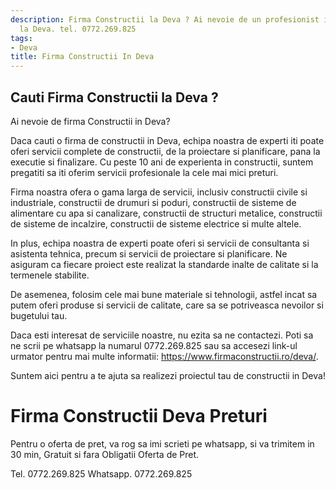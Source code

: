```yaml
---
description: Firma Constructii la Deva ? Ai nevoie de un profesionist in Firma Constructii
  la Deva. tel. 0772.269.825
tags:
- Deva
title: Firma Constructii In Deva
---
```



## Cauti Firma Constructii la Deva ?

Ai nevoie de firma Constructii in Deva?

Daca cauti o firma de constructii in Deva, echipa noastra de experti iti poate oferi servicii complete de constructii, de la proiectare si planificare, pana la executie si finalizare. Cu peste 10 ani de experienta in constructii, suntem pregatiti sa iti oferim servicii profesionale la cele mai mici preturi.

Firma noastra ofera o gama larga de servicii, inclusiv constructii civile si industriale, constructii de drumuri si poduri, constructii de sisteme de alimentare cu apa si canalizare, constructii de structuri metalice, constructii de sisteme de incalzire, constructii de sisteme electrice si multe altele.

In plus, echipa noastra de experti poate oferi si servicii de consultanta si asistenta tehnica, precum si servicii de proiectare si planificare. Ne asiguram ca fiecare proiect este realizat la standarde inalte de calitate si la termenele stabilite.

De asemenea, folosim cele mai bune materiale si tehnologii, astfel incat sa putem oferi produse si servicii de calitate, care sa se potriveasca nevoilor si bugetului tau.

Daca esti interesat de serviciile noastre, nu ezita sa ne contactezi. Poti sa ne scrii pe whatsapp la numarul 0772.269.825 sau sa accesezi link-ul urmator pentru mai multe informatii: https://www.firmaconstructii.ro/deva/. 

Suntem aici pentru a te ajuta sa realizezi proiectul tau de constructii in Deva!

# Firma Constructii Deva Preturi
Pentru o oferta de pret, va rog sa imi scrieti pe whatsapp, si va trimitem in 30 min, Gratuit si fara Obligatii Oferta de Pret.

Tel. 0772.269.825
Whatsapp. 0772.269.825